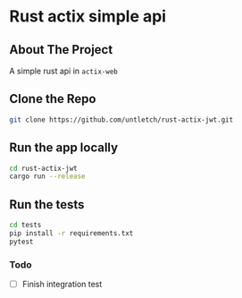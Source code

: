 # Rust actix simple api

## About The Project
A simple rust api in `actix-web`

## Clone the Repo

```sh
git clone https://github.com/untletch/rust-actix-jwt.git
```

## Run the app locally

```sh
cd rust-actix-jwt
cargo run --release
```

## Run the tests

```sh
cd tests
pip install -r requirements.txt
pytest
```

### Todo
- [ ] Finish integration test

